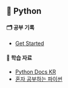 ## 📒 Python

  #### 🗂️ 공부 기록
  - [Get Started](https://github.com/Latencygg/Latencygg/blob/main/Python/documents/get_started.md)
  #### 📝 학습 자료
  - [Python Docs KR](https://docs.python.org/ko/3/)
  - [혼자 공부하는 파이썬](https://product.kyobobook.co.kr/detail/S000061352349)
    
